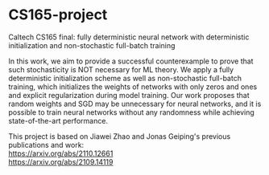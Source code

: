# CS165-project
Caltech CS165 final: fully deterministic neural network with deterministic initialization and non-stochastic full-batch training    

In this work, we aim to provide a successful counterexample to prove that such stochasticity is NOT necessary for ML theory.
We apply a fully deterministic initialization scheme as well as non-stochastic full-batch training, which initializes the weights of networks with only zeros and ones and explicit regularization during model training. Our work proposes that random weights and SGD may be unnecessary for neural networks, and it is possible to train neural networks without any randomness while achieving state-of-the-art performance.  


This project is based on Jiawei Zhao and Jonas Geiping's previous publications and work:  
https://arxiv.org/abs/2110.12661  
https://arxiv.org/abs/2109.14119
